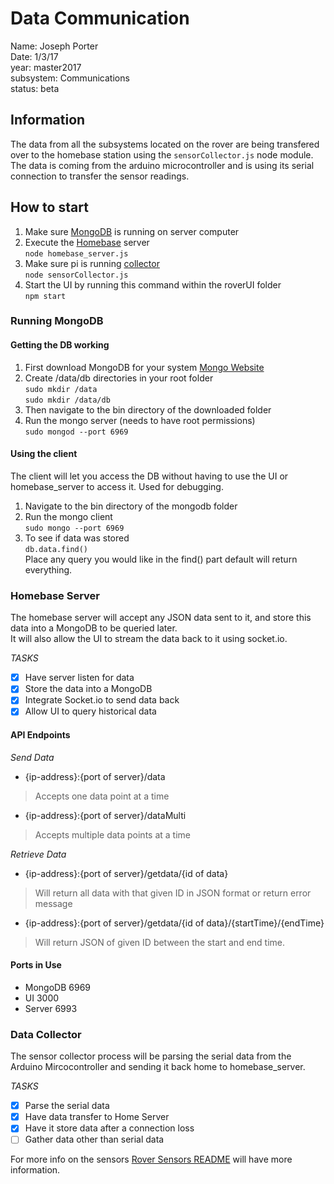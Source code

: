 # Data Communication  
Name: Joseph Porter  
Date: 1/3/17  
year: master2017  
subsystem: Communications  
status: beta  


## Information  
The data from all the subsystems located on the rover are being transfered over to the homebase station using the ```sensorCollector.js``` node module. The data is coming from the arduino microcontroller and is using its serial connection to transfer the sensor readings.  

## How to start  
1. Make sure [MongoDB](#running-mongodb) is running on server computer  
2. Execute the [Homebase](#homebase-server) server  
	```node homebase_server.js```  
3. Make sure pi is running [collector](#data-collector)  
	```node sensorCollector.js```  
4. Start the UI by running this command within the roverUI folder  
	```npm start```  


### Running MongoDB

#### Getting the DB working
1. First download MongoDB for your system
   [Mongo Website](https://www.mongodb.com/)
2. Create /data/db directories in your root folder  
	```sudo mkdir /data```  
	```sudo mkdir /data/db```  
3. Then navigate to the bin directory of the downloaded folder
4. Run the mongo server (needs to have root permissions)  
	```sudo mongod --port 6969```  

#### Using the client  
The client will let you access the DB without having to use the UI or homebase_server to access it. Used for debugging.  

1. Navigate to the bin directory of the mongodb folder
2. Run the mongo client  
	```sudo mongo --port 6969```  
3. To see if data was stored  
	```db.data.find()```  
	Place any query you would like in the find() part default will return everything.  


### Homebase Server  

The homebase server will accept any JSON data sent to it, and store this data into a MongoDB to be queried later.  
It will also allow the UI to stream the data back to it using socket.io.  

*TASKS*  
- [x] Have server listen for data  
- [x] Store the data into a MongoDB  
- [x] Integrate Socket.io to send data back  
- [x] Allow UI to query historical data  

#### API Endpoints  
*Send Data*
- {ip-address}:{port of server}/data  
> Accepts one data point at a time  
- {ip-address}:{port of server}/dataMulti  
> Accepts multiple data points at a time  

*Retrieve Data*  
- {ip-address}:{port of server}/getdata/{id of data}  
> Will return all data with that given ID in JSON format or return error message
- {ip-address}:{port of server}/getdata/{id of data}/{startTime}/{endTime}  
> Will return JSON of given ID between the start and end time.  

#### Ports in Use  
- MongoDB 6969  
- UI      3000  
- Server  6993  

### Data Collector  

The sensor collector process will be parsing the serial data from the Arduino Mircocontroller and sending it back home to homebase_server.  

*TASKS*  
- [x] Parse the serial data  
- [x] Have data transfer to Home Server  
- [x] Have it store data after a connection loss  
- [ ] Gather data other than serial data  

For more info on the sensors [Rover Sensors README](https://github.com/CSUFTitanRover/TitanRover/blob/master2017/DataTransfer/ScienceSensors/ScieceCache/README/readme.md) will have more information.  



